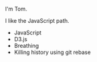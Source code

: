 I'm Tom.

I like the JavaScript path.

* JavaScript
* D3.js
* Breathing
* Killing history using git rebase